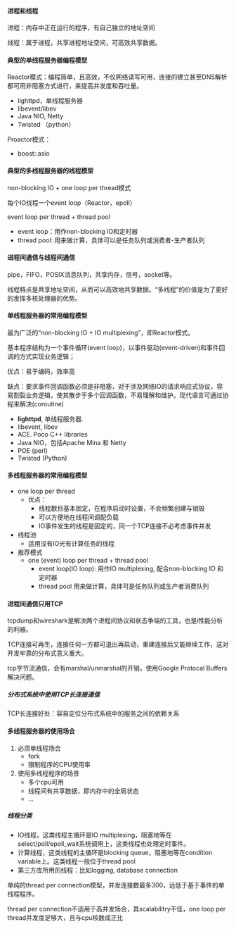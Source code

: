 #### 进程和线程

进程：内存中正在运行的程序，有自己独立的地址空间

线程：属于进程，共享进程地址空间，可高效共享数据。

#### 典型的单线程服务器编程模型

Reactor模式：编程简单，且高效，不仅网络读写可用，连接的建立甚至DNS解析都可用非阻塞方式进行，来提高并发度和吞吐量。

- lighttpd，单线程服务器
- libevent/libev
- Java NIO, Netty
- Twisted （python）

Proactor模式：

- boost::asio

#### 典型的多线程服务器的线程模型

non-blocking IO + one loop per thread模式

每个IO线程一个event loop（Reactor，epoll）

event loop per thread + thread pool

- event loop：用作non-blocking IO和定时器
- thread pool: 用来做计算，具体可以是任务队列或消费者-生产者队列

#### 进程间通信与线程间通信

pipe，FIFO，POSIX消息队列，共享内存，信号，socket等。





线程特点是共享地址空间，从而可以高效地共享数据。“多线程”的价值是为了更好的发挥多核处理器的优势。

#### 单线程服务器的常用编程模型

最为广泛的“non-blocking IO + IO multiplexing”，即Reactor模式。

基本程序结构为一个事件循环(event loop)，以事件驱动(event-driven)和事件回调的方式实现业务逻辑；

优点：易于编码，效率高

缺点：要求事件回调函数必须是非阻塞，对于涉及网络IO的请求响应式协议，容易割裂业务逻辑，使其散步于多个回调函数，不易理解和维护。现代语言可通过协程来解决(coroutine)

- **lighttpd**, 单线程服务器.
- libevent, libev
- ACE. Poco C++ libraries
- Java NIO，包括Apache Mina 和 Netty
- POE (perl)
- Twisted (Python)

#### 多线程服务器的常用编程模型

- one loop per thread
  - 优点：
    - 线程数目基本固定，在程序启动时设置，不会频繁创建与销毁
    - 可以方便地在线程间调配负载
    - IO事件发生的线程是固定的，同一个TCP连接不必考虑事件并发
- 线程池
  - 适用没有IO光有计算任务的线程
- 推荐模式
  - one (event) loop per thread + thread pool
    - event loop(IO loop): 用作IO multiplexing, 配合non-blocking IO 和定时器
    - thread pool 用来做计算，具体可是任务队列或生产者消费队列

#### 进程间通信只用TCP

tcpdump和wireshark是解决两个进程间协议和状态争端的工具，也是i性能分析的利器。

TCP连接可再生，连接任何一方都可退出再启动，重建连接后又能继续工作，这对开发牢靠的分布式意义重大。

tcp字节流通信，会有marshal/unmarshal的开销，使用Google Protocal Buffers解决问题。

##### 分布式系统中使用TCP长连接通信

TCP长连接好处：容易定位分布式系统中的服务之间的依赖关系

#### 多线程服务器的使用场合

1. 必须单线程场合
   - fork
   - 限制程序的CPU使用率
2. 使用多线程程序的场景
   - 多个cpu可用
   - 线程间有共享数据，即内存中的全局状态
   - ...

##### 线程分类

- IO线程，这类线程主循环是IO multiplexing，阻塞地等在select/poll/epoll_wait系统调用上，这类线程也处理定时事件。
- 计算线程，这类线程的主循环是blocking queue，阻塞地等在condition variable上。这类线程一般位于thread pool
- 第三方库所用的线程：比如logging, database connection

单纯的thread per connection模型，并发连接数最多300，远低于基于事件的单线程程序。

thread per connection不适用于高并发场合，其scalabilitry不佳，one loop per thread并发度足够大，且与cpu核数成正比